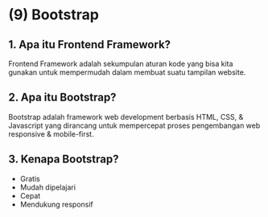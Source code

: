 # (9) Bootstrap

## 1. Apa itu Frontend Framework?

Frontend Framework adalah sekumpulan aturan kode yang bisa kita gunakan untuk mempermudah dalam membuat suatu tampilan website.

## 2. Apa itu Bootstrap?

Bootstrap adalah framework web development berbasis HTML, CSS, & Javascript yang dirancang untuk mempercepat proses pengembangan web responsive & mobile-first.

## 3. Kenapa Bootstrap?

- Gratis
- Mudah dipelajari
- Cepat
- Mendukung responsif
